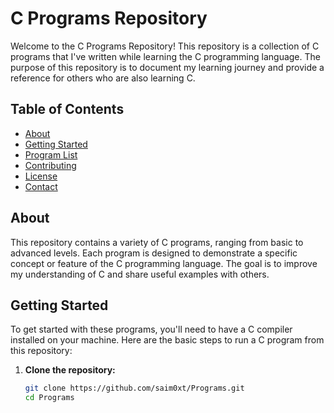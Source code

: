 # C Programs Repository

Welcome to the C Programs Repository! This repository is a collection of C programs that I've written while learning the C programming language. The purpose of this repository is to document my learning journey and provide a reference for others who are also learning C.

## Table of Contents

- [About](#about)
- [Getting Started](#getting-started)
- [Program List](#program-list)
- [Contributing](#contributing)
- [License](#license)
- [Contact](#contact)

## About

This repository contains a variety of C programs, ranging from basic to advanced levels. Each program is designed to demonstrate a specific concept or feature of the C programming language. The goal is to improve my understanding of C and share useful examples with others.

## Getting Started

To get started with these programs, you'll need to have a C compiler installed on your machine. Here are the basic steps to run a C program from this repository:

1. **Clone the repository:**

   ```bash
   git clone https://github.com/saim0xt/Programs.git
   cd Programs
